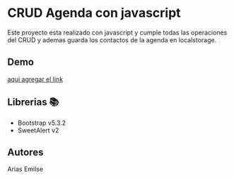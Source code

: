# CRUD Agenda con javascript

Este proyecto esta realizado con javascript y cumple todas las operaciones del CRUD y ademas guarda los contactos de la agenda en localstorage.

## Demo

[aqui agregar el link](https://es.react.dev/)

## Librerias 📚

- Bootstrap v5.3.2
- SweetAlert v2

## Autores

Arias Emilse

